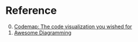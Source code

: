 # Reference

0. [Codemap: The code visualization you wished for](https://codemap.app/)
0. [Awesome Diagramming](https://github.com/shubhamgrg04/awesome-diagramming)

